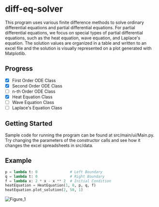 # diff-eq-solver

This program uses various finite difference methods to solve ordinary differential equations and partial differential 
equations. For partial differential equations, we focus on special types of partial differential equations, such as the heat equation, wave equation, and Laplace's equation. The solution values are organized in a table and written to an excel file and the solution is visually represented on a plot generated with Matplotlib. <br>

## Progress
- [x] First Order ODE Class
- [x] Second Order ODE Class
- [ ] n-th Order ODE Class
- [x] Heat Equation Class
- [ ] Wave Equation Class
- [ ] Laplace's Equation Class

## Getting Started

Sample code for running the program can be found at src/main/ui/Main.py. Try changing the parameters of the constructor 
calls and see how it changes the excel spreadsheets in src/data. 

## Example
```python
p = lambda t: 0               # Left Boundary
q = lambda t: 0               # Right Boundary
f = lambda x: 2 * x - x ** 2  # Initial Condition
heatEquation = HeatEquation(1, 0, p, q, f)
heatEquation.plot_solution(2, 50, 1)
```
![Figure_1](https://user-images.githubusercontent.com/46363213/70382868-26dabb80-1918-11ea-91ef-ea636704b5ac.png)

